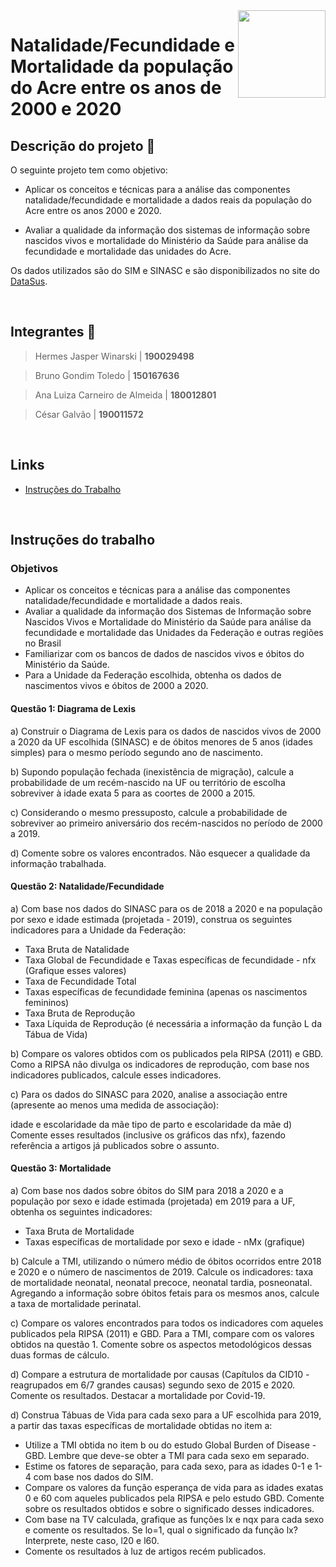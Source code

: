 <img align="right" width="140" height="140" src="http://s3-sa-east-1.amazonaws.com/descomplica-blog/wp-content/uploads/2016/04/trabalhar-na-UnB.png">

# Natalidade/Fecundidade e Mortalidade da população do Acre entre os anos de 2000 e 2020

## Descrição do projeto :memo:

O seguinte projeto tem como objetivo:

- Aplicar os conceitos e técnicas para a análise das componentes natalidade/fecundidade e mortalidade a dados reais da população do Acre entre os anos 2000 e 2020.

- Avaliar a qualidade da informação dos sistemas de informação sobre nascidos vivos e mortalidade do Ministério da Saúde para análise da fecundidade e mortalidade das unidades do Acre.

Os dados utilizados são do SIM e SINASC e são disponibilizados no site do [DataSus](https://datasus.saude.gov.br/transferencia-de-arquivos/).

<br>

## Integrantes :dancers:

> Hermes Jasper Winarski | **190029498**  <!---Nome, Telefone, Email -->

> Bruno Gondim Toledo | **150167636**

> Ana Luiza Carneiro de Almeida | **180012801**

> César Galvão | **190011572**

<br>

## Links

- [Instruções do Trabalho](https://aprender3.unb.br/mod/assign/view.php?id=457193) <!---Colocar aqui o link do projeto ou qualquer outro link :) -->

<br>

## Instruções do trabalho

### Objetivos

* Aplicar os conceitos e técnicas para a análise das componentes natalidade/fecundidade e mortalidade a dados reais.
* Avaliar a qualidade da informação dos Sistemas de Informação sobre Nascidos Vivos e Mortalidade do Ministério da Saúde para análise da fecundidade e mortalidade das Unidades da Federação e outras regiões no Brasil
* Familiarizar com os bancos de dados de nascidos vivos e óbitos do Ministério da Saúde.
* Para a Unidade da Federação escolhida, obtenha os dados de nascimentos vivos e óbitos de 2000 a 2020.

#### Questão 1: Diagrama de Lexis

a) Construir o Diagrama de Lexis para os dados de nascidos vivos de 2000 a 2020 da UF escolhida (SINASC) e de óbitos menores de 5 anos (idades simples) para o mesmo período segundo ano de nascimento.

b) Supondo população fechada (inexistência de migração), calcule a probabilidade de um recém-nascido na UF ou território de escolha sobreviver à idade exata 5 para as coortes de 2000 a 2015.

c) Considerando o mesmo pressuposto, calcule a probabilidade de sobreviver ao primeiro aniversário dos recém-nascidos no período de 2000 a 2019.

d) Comente sobre os valores encontrados. Não esquecer a qualidade da informação trabalhada.

 

#### Questão 2: Natalidade/Fecundidade 

a) Com base nos dados do SINASC para os de 2018 a 2020 e na população por sexo e idade estimada (projetada - 2019), construa os seguintes indicadores para a Unidade da Federação:

* Taxa Bruta de Natalidade
* Taxa Global de Fecundidade e Taxas específicas de fecundidade - nfx (Grafique esses valores)
* Taxa de Fecundidade Total
* Taxas específicas de fecundidade feminina (apenas os nascimentos femininos)
* Taxa Bruta de Reprodução
* Taxa Líquida de Reprodução (é necessária a informação da função L da Tábua de Vida)

b) Compare os valores obtidos com os publicados pela RIPSA (2011) e GBD. Como a RIPSA não divulga os indicadores de reprodução, com base nos indicadores publicados, calcule esses indicadores.

c) Para os dados do SINASC para 2020, analise a associação entre (apresente ao menos uma medida de associação):

idade e escolaridade da mãe 
tipo de parto e escolaridade da mãe
d) Comente esses resultados (inclusive os gráficos das nfx), fazendo referência a artigos já publicados sobre o assunto.

 

#### Questão 3: Mortalidade

a) Com base nos dados sobre óbitos do SIM para 2018 a 2020 e a população por sexo e idade estimada (projetada) em 2019 para a UF, obtenha os seguintes indicadores:

* Taxa Bruta de Mortalidade
* Taxas específicas de mortalidade por sexo e idade - nMx (grafique)

b) Calcule a TMI, utilizando o número médio de óbitos ocorridos entre 2018 e 2020 e o número de nascimentos de 2019. Calcule os indicadores: taxa de mortalidade neonatal, neonatal precoce, neonatal tardia, posneonatal. Agregando a informação sobre óbitos fetais para os mesmos anos, calcule a taxa de mortalidade perinatal.

c) Compare os valores encontrados para todos os indicadores com aqueles publicados pela RIPSA (2011) e GBD. Para a TMI, compare com os valores obtidos na questão 1. Comente sobre os aspectos metodológicos dessas duas formas de cálculo.

d) Compare a estrutura de mortalidade por causas (Capítulos da CID10 - reagrupados em 6/7 grandes causas) segundo sexo de 2015 e 2020. Comente os resultados. Destacar a mortalidade por Covid-19.

d) Construa Tábuas de Vida para cada sexo para a UF escolhida para 2019, a partir das taxas específicas de mortalidade obtidas no item a:

* Utilize a TMI obtida no item b ou do estudo Global Burden of Disease - GBD. Lembre que deve-se obter a TMI para cada sexo em separado.
* Estime os fatores de separação, para cada sexo, para as idades 0-1 e 1-4 com base nos dados do SIM.
* Compare os valores da função esperança de vida para as idades exatas 0 e 60 com aqueles publicados pela RIPSA e pelo estudo GBD. Comente sobre os resultados obtidos e sobre o significado desses indicadores.
* Com base na TV calculada, grafique as funções lx e nqx para cada sexo e comente os resultados. Se lo=1, qual o significado da função lx? Interprete, neste caso, l20 e l60.
* Comente os resultados à luz de artigos recém publicados.
